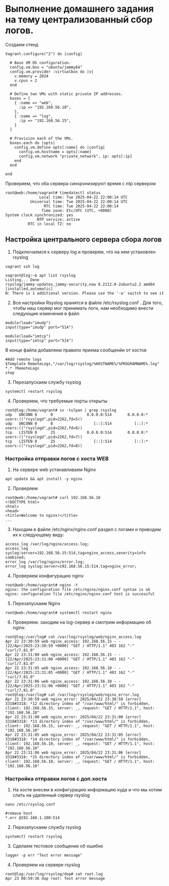# Выполнение домашнего задания на тему централизованный сбор логов.
Создаем стенд
```
Vagrant.configure("2") do |config|

  # Base VM OS configuration.
  config.vm.box = "ubuntu/jammy64"
  config.vm.provider :virtualbox do |v|
    v.memory = 2024
    v.cpus = 2
  end

  # Define two VMs with static private IP addresses.
  boxes = [
    { :name => "web",
      :ip => "192.168.56.10",
    },
    { :name => "log",
      :ip => "192.168.56.15",
    }
  ]

  # Provision each of the VMs.
  boxes.each do |opts|
    config.vm.define opts[:name] do |config|
      config.vm.hostname = opts[:name]
      config.vm.network "private_network", ip: opts[:ip]
    end
  end

end

```
 Проверяем, что оба сервера синхронизируют время с ntp сервером
```
root@web:/home/vagrant# timedatectl status
               Local time: Tue 2025-04-22 22:00:14 UTC
           Universal time: Tue 2025-04-22 22:00:14 UTC
                 RTC time: Tue 2025-04-22 22:00:14
                Time zone: Etc/UTC (UTC, +0000)
System clock synchronized: yes
              NTP service: active
          RTC in local TZ: no
```


## Настройка центрального сервера сбора логов
1. Подключаемся к серверу log и проверям, что на нем установлен rsyslog
```
vagrant ssh log

vagrant@log:~$ apt list rsyslog
Listing... Done
rsyslog/jammy-updates,jammy-security,now 8.2112.0-2ubuntu2.2 amd64 [installed,automatic]
N: There is 1 additional version. Please use the '-a' switch to see it
```
2. Все настройки Rsyslog хранятся в файле /etc/rsyslog.conf . Для того, чтобы наш сервер мог принимать логи, нам необходимо внести следующие изменения в файл: 
```
module(load="imudp")
input(type="imudp" port="514")

module(load="imtcp")
input(type="imtcp" port="514")
```
В конце файла добавляем правило приема сообщенйи от хостов
```
#Add remote logs
$Template RemoteLogs,"/var/log/rsyslog/%HOSTNAME%/%PROGRAMNAME%.log"
*.* ?RemoteLogs
stop
```
3. Перезапускаем службу rsyslog
```
systemctl restart rsyslog
```
4. Проверяем, что требуемые порты открыты
```
root@log:/home/vagrant# ss -tulpan | grep rsyslog
udp   UNCONN 0      0               0.0.0.0:514       0.0.0.0:*     users:(("rsyslogd",pid=2262,fd=5))
udp   UNCONN 0      0                  [::]:514          [::]:*     users:(("rsyslogd",pid=2262,fd=6))
tcp   LISTEN 0      25              0.0.0.0:514       0.0.0.0:*     users:(("rsyslogd",pid=2262,fd=7))
tcp   LISTEN 0      25                 [::]:514          [::]:*     users:(("rsyslogd",pid=2262,fd=8))
```
### Настройка отправки логов с хоста WEB
1. На сервере web устанавливаем Nginx
```
apt update && apt install -y nginx
```
2. Проверяем
```
root@web:/home/vagrant# curl 192.168.56.10
<!DOCTYPE html>
<html>
<head>
<title>Welcome to nginx!</title>
...
```
3. Находим в файле /etc/nginx/nginx.conf раздел с логами и приводим их к следующему виду:
```
access_log /var/log/nginx/access.log;
access_log syslog:server=192.168.56.15:514,tag=nginx_access,severity=info combined;
error_log /var/log/nginx/error.log;
error_log syslog:server=192.168.56.15:514,tag=nginx_error;
```
4. Проверяем конфигурацию nginx
```
root@web:/home/vagrant# nginx -t
nginx: the configuration file /etc/nginx/nginx.conf syntax is ok
nginx: configuration file /etc/nginx/nginx.conf test is successful
```
5. Перезапускаем Nginx
```
root@web:/home/vagrant# systemctl restart nginx
```
6. Проверяем. заходим на log-сервер и смотрим информацию об nginx:
```
root@log:/var/log# cat /var/log/rsyslog/web/nginx_access.log
Apr 22 23:30:59 web nginx_access: 192.168.56.15 - - [22/Apr/2025:23:30:59 +0000] "GET / HTTP/1.1" 403 162 "-" "curl/7.81.0"
Apr 22 23:31:00 web nginx_access: 192.168.56.15 - - [22/Apr/2025:23:31:00 +0000] "GET / HTTP/1.1" 403 162 "-" "curl/7.81.0"
Apr 22 23:31:05 web nginx_access: 192.168.56.10 - - [22/Apr/2025:23:31:05 +0000] "GET / HTTP/1.1" 403 162 "-" "curl/7.81.0"
Apr 22 23:31:06 web nginx_access: 192.168.56.10 - - [22/Apr/2025:23:31:06 +0000] "GET / HTTP/1.1" 403 162 "-" "curl/7.81.0"
root@log:/var/log# cat /var/log/rsyslog/web/nginx_error.log
Apr 22 23:30:59 web nginx_error: 2025/04/22 23:30:59 [error] 3318#3318: *12 directory index of "/var/www/html/" is forbidden, client: 192.168.56.15, server: _, request: "GET / HTTP/1.1", host: "192.168.56.10"
Apr 22 23:31:00 web nginx_error: 2025/04/22 23:31:00 [error] 3318#3318: *13 directory index of "/var/www/html/" is forbidden, client: 192.168.56.15, server: _, request: "GET / HTTP/1.1", host: "192.168.56.10"
Apr 22 23:31:05 web nginx_error: 2025/04/22 23:31:05 [error] 3318#3318: *14 directory index of "/var/www/html/" is forbidden, client: 192.168.56.10, server: _, request: "GET / HTTP/1.1", host: "192.168.56.10"
Apr 22 23:31:06 web nginx_error: 2025/04/22 23:31:06 [error] 3318#3318: *15 directory index of "/var/www/html/" is forbidden, client: 192.168.56.10, server: _, request: "GET / HTTP/1.1", host: "192.168.56.10"
```
### Настройка отправки логов с доп.хоста
1. На хосте внесем в конфигурацию информацию куда и что мы хотим слать на удаленный сервер rsyslog
```
nano /etc/rsyslog.conf

#remove host
*.err @192.168.1.100:514
```
2. Перезапускаем службу rsyslog
```
systemctl restart rsyslog
```
3. Сделаем тестовое сообщение об ошибке
```
logger -p err "Test error message"
```
4. Проверяем на сервере rsyslog
```
root@log:/var/log/rsyslog/dop# cat root.log
Apr 23 00:59:36 dop root: Test error message
```
